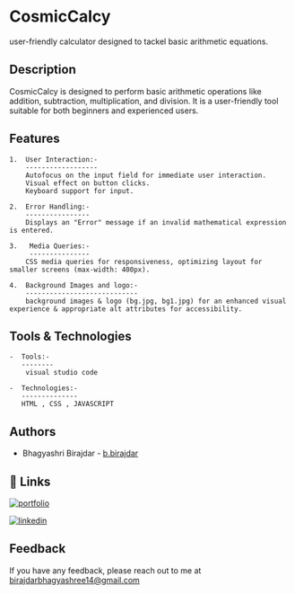 
# CosmicCalcy 

user-friendly calculator designed to tackel basic arithmetic equations.
## Description 

CosmicCalcy is designed to perform basic arithmetic operations like addition, subtraction, multiplication, and division. 
It is a user-friendly tool suitable for both beginners and experienced users.

## Features


    1.  User Interaction:-
        ------------------
        Autofocus on the input field for immediate user interaction.
        Visual effect on button clicks.
        Keyboard support for input.

    2.  Error Handling:-
        ----------------
        Displays an "Error" message if an invalid mathematical expression is entered.

    3.   Media Queries:-
         ---------------
        CSS media queries for responsiveness, optimizing layout for smaller screens (max-width: 400px).

    4.  Background Images and logo:-
        ----------------------------
        background images & logo (bg.jpg, bg1.jpg) for an enhanced visual experience & appropriate alt attributes for accessibility.

       

## Tools & Technologies

    -  Tools:-
       --------
        visual studio code

    -  Technologies:-
       --------------
       HTML , CSS , JAVASCRIPT    
## Authors

- Bhagyashri Birajdar - [b.birajdar](https://github.com/codingshinzo)


## 🔗 Links
[![portfolio](https://img.shields.io/badge/Github-000?style=for-the-badge&logo=ko-fi&logoColor=white)](https://github.com/codingshinzo)

[![linkedin](https://img.shields.io/badge/linkedin-0A66C2?style=for-the-badge&logo=linkedin&logoColor=white)](https://www.linkedin.com/in/bhagyashri-birajdar-252a1722a/)

## Feedback

If you have any feedback, please reach out to me at birajdarbhagyashree14@gmail.com
